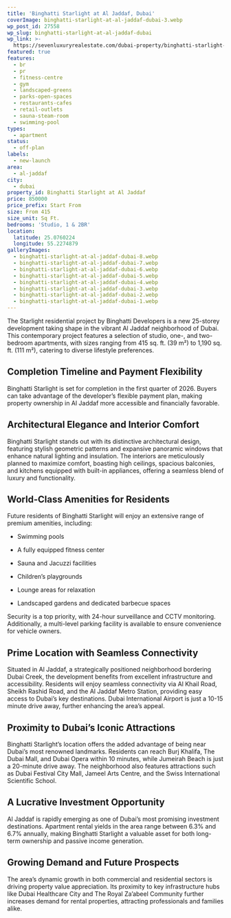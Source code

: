 ```yaml
---
title: 'Binghatti Starlight at Al Jaddaf, Dubai'
coverImage: binghatti-starlight-at-al-jaddaf-dubai-3.webp
wp_post_id: 27558
wp_slug: binghatti-starlight-at-al-jaddaf-dubai
wp_link: >-
  https://sevenluxuryrealestate.com/dubai-property/binghatti-starlight-at-al-jaddaf-dubai/
featured: true
features:
  - br
  - pr
  - fitness-centre
  - gym
  - landscaped-greens
  - parks-open-spaces
  - restaurants-cafes
  - retail-outlets
  - sauna-steam-room
  - swimming-pool
types:
  - apartment
status:
  - off-plan
labels:
  - new-launch
area:
  - al-jaddaf
city:
  - dubai
property_id: Binghatti Starlight at Al Jaddaf
price: 850000
price_prefix: Start From
size: From 415
size_unit: Sq Ft.
bedrooms: 'Studio, 1 & 2BR'
location:
  latitude: 25.0760224
  longitude: 55.2274879
galleryImages:
  - binghatti-starlight-at-al-jaddaf-dubai-8.webp
  - binghatti-starlight-at-al-jaddaf-dubai-7.webp
  - binghatti-starlight-at-al-jaddaf-dubai-6.webp
  - binghatti-starlight-at-al-jaddaf-dubai-5.webp
  - binghatti-starlight-at-al-jaddaf-dubai-4.webp
  - binghatti-starlight-at-al-jaddaf-dubai-3.webp
  - binghatti-starlight-at-al-jaddaf-dubai-2.webp
  - binghatti-starlight-at-al-jaddaf-dubai-1.webp
---
```


The Starlight residential project by Binghatti Developers is a new 25-storey development taking shape in the vibrant Al Jaddaf neighborhood of Dubai. This contemporary project features a selection of studio, one-, and two-bedroom apartments, with sizes ranging from 415 sq. ft. (39 m²) to 1,190 sq. ft. (111 m²), catering to diverse lifestyle preferences.

## **Completion Timeline and Payment Flexibility**

Binghatti Starlight is set for completion in the first quarter of 2026. Buyers can take advantage of the developer’s flexible payment plan, making property ownership in Al Jaddaf more accessible and financially favorable.

## **Architectural Elegance and Interior Comfort**

Binghatti Starlight stands out with its distinctive architectural design, featuring stylish geometric patterns and expansive panoramic windows that enhance natural lighting and insulation. The interiors are meticulously planned to maximize comfort, boasting high ceilings, spacious balconies, and kitchens equipped with built-in appliances, offering a seamless blend of luxury and functionality.

## **World-Class Amenities for Residents**

Future residents of Binghatti Starlight will enjoy an extensive range of premium amenities, including:

- Swimming pools

- A fully equipped fitness center

- Sauna and Jacuzzi facilities

- Children’s playgrounds

- Lounge areas for relaxation

- Landscaped gardens and dedicated barbecue spaces

Security is a top priority, with 24-hour surveillance and CCTV monitoring. Additionally, a multi-level parking facility is available to ensure convenience for vehicle owners.

## **Prime Location with Seamless Connectivity**

Situated in Al Jaddaf, a strategically positioned neighborhood bordering Dubai Creek, the development benefits from excellent infrastructure and accessibility. Residents will enjoy seamless connectivity via Al Khail Road, Sheikh Rashid Road, and the Al Jaddaf Metro Station, providing easy access to Dubai’s key destinations. Dubai International Airport is just a 10-15 minute drive away, further enhancing the area’s appeal.

## **Proximity to Dubai’s Iconic Attractions**

Binghatti Starlight’s location offers the added advantage of being near Dubai’s most renowned landmarks. Residents can reach Burj Khalifa, The Dubai Mall, and Dubai Opera within 10 minutes, while Jumeirah Beach is just a 20-minute drive away. The neighborhood also features attractions such as Dubai Festival City Mall, Jameel Arts Centre, and the Swiss International Scientific School.

## **A Lucrative Investment Opportunity**

Al Jaddaf is rapidly emerging as one of Dubai’s most promising investment destinations. Apartment rental yields in the area range between 6.3% and 6.7% annually, making Binghatti Starlight a valuable asset for both long-term ownership and passive income generation.

## **Growing Demand and Future Prospects**

The area’s dynamic growth in both commercial and residential sectors is driving property value appreciation. Its proximity to key infrastructure hubs like Dubai Healthcare City and The Royal Za’abeel Community further increases demand for rental properties, attracting professionals and families alike.
